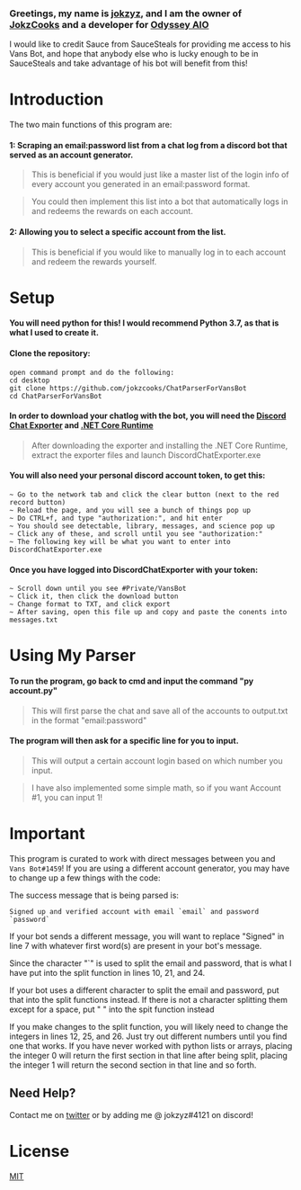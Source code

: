 ### Greetings, my name is [jokzyz](https://twitter.com/jokzyzz), and I am the owner of [JokzCooks](https://twitter.com/jokzcooks) and a developer for [Odyssey AIO](https://twitter.com/odysseyaio)

I would like to credit Sauce from SauceSteals for providing me access to his Vans Bot, and hope that anybody else who is lucky enough to be in SauceSteals and take advantage of his bot will benefit from this!

# Introduction
The two main functions of this program are:

#### 1: Scraping an email:password list from a chat log from a discord bot that served as an account generator.
  
>This is beneficial if you would just like a master list of the login info of every account you generated in an email:password format.

>You could then implement this list into a bot that automatically logs in and redeems the rewards on each account.

#### 2: Allowing you to select a specific account from the list.

>This is beneficial if you would like to manually log in to each account and redeem the rewards yourself.


# Setup



#### You will need python for this! I would recommend Python 3.7, as that is what I used to create it.

#### Clone the repository:
```
open command prompt and do the following:
cd desktop
git clone https://github.com/jokzcooks/ChatParserForVansBot
cd ChatParserForVansBot
```

#### In order to download your chatlog with the bot, you will need the [Discord Chat Exporter](https://github.com/Tyrrrz/DiscordChatExporter/releases/download/2.18/DiscordChatExporter.zip) and [.NET Core Runtime](https://github.com/Tyrrrz/DiscordChatExporter/wiki/Install-.NET-Core-runtime)


> After downloading the exporter and installing the .NET Core Runtime, extract the exporter files and launch DiscordChatExporter.exe

#### You will also need your personal discord account token, to get this:
```~ Go to discord and open inspect element (CTRL + SHIFT + I)
~ Go to the network tab and click the clear button (next to the red record button)
~ Reload the page, and you will see a bunch of things pop up
~ Do CTRL+f, and type "authorization:", and hit enter
~ You should see detectable, library, messages, and science pop up
~ Click any of these, and scroll until you see "authorization:"
~ The following key will be what you want to enter into DiscordChatExporter.exe
```
#### Once you have logged into DiscordChatExporter with your token:
```
~ Scroll down until you see #Private/VansBot
~ Click it, then click the download button
~ Change format to TXT, and click export
~ After saving, open this file up and copy and paste the conents into messages.txt
```
# Using My Parser

#### To run the program, go back to cmd and input the command "py account.py"

> This will first parse the chat and save all of the accounts to output.txt in the format "email:password"

#### The program will then ask for a specific line for you to input.
> This will output a certain account login based on which number you input.

> I have also implemented some simple math, so if you want Account #1, you can input 1!

# Important

This program is curated to work with direct messages between you and `Vans Bot#1459`! If you are using a different account generator, you may have to change up a few things with the code:

The success message that is  being parsed is:
```
Signed up and verified account with email `email` and password `password`
```
If your bot sends a different message, you will want to replace "Signed" in line 7 with whatever first word(s) are present in your bot's message.

Since the character "`" is used to split the email and password, that is what I have put into the split function in lines 10, 21, and 24.

If your bot uses a different character to split the email and password, put that into the split functions instead. If there is not a character splitting them except for a space, put " " into the spit function instead

If you make changes to the split function, you will likely need to change the integers in lines 12, 25, and 26. Just try out different numbers until you find one that works. If you have never worked with python lists or arrays, placing the integer 0 will return the first section in that line after being split, placing the integer 1 will return the second section in that line and so forth. 

## Need Help?
Contact me on [twitter](https://twitter.com/jokzyzz) or by adding me @ jokzyz#4121 on discord!

# License
[MIT](https://github.com/jokzcooks/ChatParserForVansBot/blob/master/README.md)
